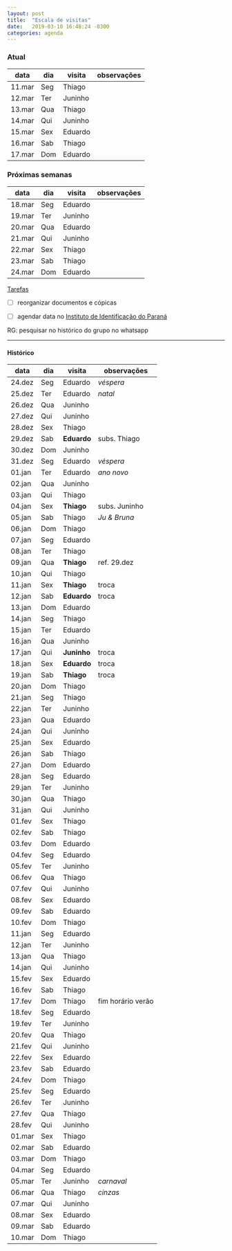```yaml
---
layout: post
title:  "Escala de visitas"
date:   2019-03-10 16:48:24 -0300
categories: agenda
---
```


### Atual

| data   | dia | visita  | observações |
| ------ | --- | ------- | ----------- |
| 11.mar | Seg | Thiago  |             |
| 12.mar | Ter | Juninho |             |
| 13.mar | Qua | Thiago  |             |
| 14.mar | Qui | Juninho |             |
| 15.mar | Sex | Eduardo |             |
| 16.mar | Sab | Thiago  |             |
| 17.mar | Dom | Eduardo |             |


### Próximas semanas

| data   | dia | visita  | observações |
| ------ | --- | ------- | ----------- |
| 18.mar | Seg | Eduardo |             |
| 19.mar | Ter | Juninho |             |
| 20.mar | Qua | Eduardo |             |
| 21.mar | Qui | Juninho |             |
| 22.mar | Sex | Thiago  |             |
| 23.mar | Sab | Thiago  |             |
| 24.mar | Dom | Eduardo |             |


[Tarefas](https://thgfrzm.github.io/ricardo/lista-tarefas)

- [ ] reorganizar documentos e cópicas

- [ ] agendar data no [Instituto de Identificação do Paraná](http://www.institutodeidentificacao.pr.gov.br/modules/conteudo/conteudo.php?conteudo=61)

RG: pesquisar no histórico do grupo no whatsapp


---

#### Histórico

| data   | dia | visita      | observações       |
| ------ | --- | ----------- | ----------------- |
| 24.dez | Seg | Eduardo     | _véspera_         |
| 25.dez | Ter | Eduardo     | _natal_           |
| 26.dez | Qua | Juninho     |                   |
| 27.dez | Qui | Juninho     |                   |
| 28.dez | Sex | Thiago      |                   |
| 29.dez | Sab | **Eduardo** | subs. Thiago      |
| 30.dez | Dom | Juninho     |                   |
| 31.dez | Seg | Eduardo     | _véspera_         |
| 01.jan | Ter | Eduardo     | _ano novo_        |
| 02.jan | Qua | Juninho     |                   |
| 03.jan | Qui | Thiago      |                   |
| 04.jan | Sex | **Thiago**  | subs. Juninho     |
| 05.jan | Sab | Thiago      | _Ju & Bruna_      |
| 06.jan | Dom | Thiago      |                   |
| 07.jan | Seg | Eduardo     |                   |
| 08.jan | Ter | Thiago      |                   |
| 09.jan | Qua | **Thiago**  | ref. 29.dez       |
| 10.jan | Qui | Thiago      |                   |
| 11.jan | Sex | **Thiago**  | troca             |
| 12.jan | Sab | **Eduardo** | troca             |
| 13.jan | Dom | Eduardo     |                   |
| 14.jan | Seg | Thiago      |                   |
| 15.jan | Ter | Eduardo     |                   |
| 16.jan | Qua | Juninho     |                   |
| 17.jan | Qui | **Juninho** | troca             |
| 18.jan | Sex | **Eduardo** | troca             |
| 19.jan | Sab | **Thiago**  | troca             |
| 20.jan | Dom | Thiago      |                   |
| 21.jan | Seg | Thiago      |                   |
| 22.jan | Ter | Juninho     |                   |
| 23.jan | Qua | Eduardo     |                   |
| 24.jan | Qui | Juninho     |                   |
| 25.jan | Sex | Eduardo     |                   |
| 26.jan | Sab | Thiago      |                   |
| 27.jan | Dom | Eduardo     |                   |
| 28.jan | Seg | Eduardo     |                   |
| 29.jan | Ter | Juninho     |                   |
| 30.jan | Qua | Thiago      |                   |
| 31.jan | Qui | Juninho     |                   |
| 01.fev | Sex | Thiago      |                   |
| 02.fev | Sab | Thiago      |                   |
| 03.fev | Dom | Eduardo     |                   |
| 04.fev | Seg | Eduardo     |                   |
| 05.fev | Ter | Juninho     |                   |
| 06.fev | Qua | Thiago      |                   |
| 07.fev | Qui | Juninho     |                   |
| 08.fev | Sex | Eduardo     |                   |
| 09.fev | Sab | Eduardo     |                   |
| 10.fev | Dom | Thiago      |                   |
| 11.jan | Seg | Eduardo     |                   |
| 12.jan | Ter | Juninho     |                   |
| 13.jan | Qua | Thiago      |                   |
| 14.jan | Qui | Juninho     |                   |
| 15.fev | Sex | Eduardo     |                   |
| 16.fev | Sab | Thiago      |                   |
| 17.fev | Dom | Thiago      | fim horário verão |
| 18.fev | Seg | Eduardo     |                   |
| 19.fev | Ter | Juninho     |                   |
| 20.fev | Qua | Thiago      |                   |
| 21.fev | Qui | Juninho     |                   |
| 22.fev | Sex | Eduardo     |                   |
| 23.fev | Sab | Eduardo     |                   |
| 24.fev | Dom | Thiago      |                   |
| 25.fev | Seg | Eduardo     |                   |
| 26.fev | Ter | Juninho     |                   |
| 27.fev | Qua | Thiago      |                   |
| 28.fev | Qui | Juninho     |                   |
| 01.mar | Sex | Thiago      |                   |
| 02.mar | Sab | Eduardo     |                   |
| 03.mar | Dom | Thiago      |                   |
| 04.mar | Seg | Eduardo     |                   |
| 05.mar | Ter | Juninho     | _carnaval_        |
| 06.mar | Qua | Thiago      | _cinzas_          |
| 07.mar | Qui | Juninho     |                   |
| 08.mar | Sex | Eduardo     |                   |
| 09.mar | Sab | Eduardo     |                   |
| 10.mar | Dom | Thiago      |                   |

